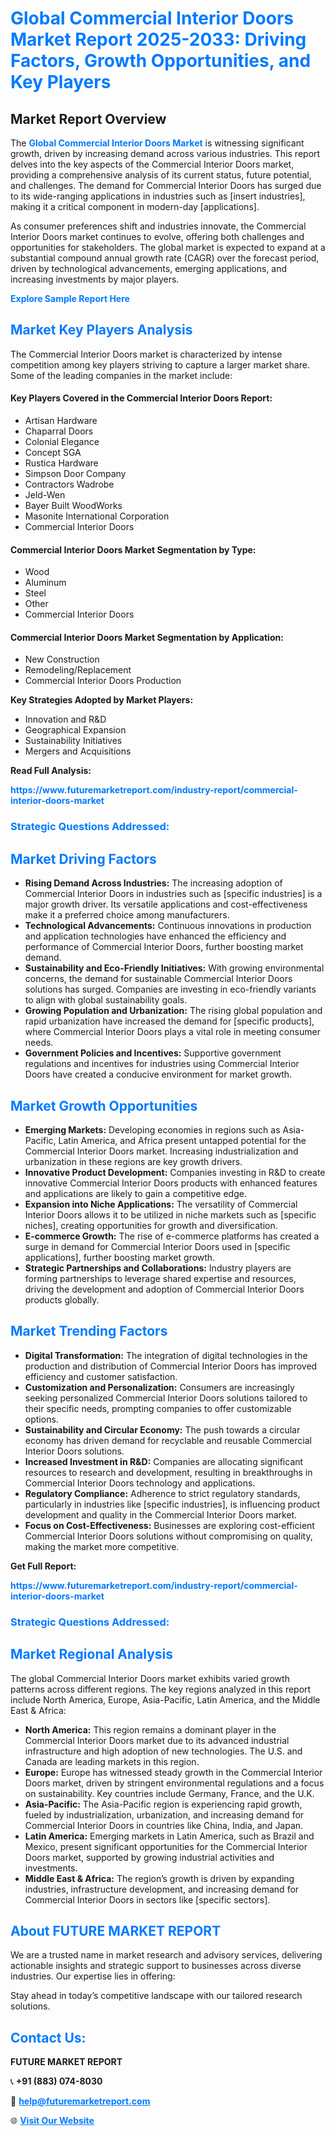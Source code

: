 <h1 style="color: #007BFF;">Global Commercial Interior Doors Market Report 2025-2033: Driving Factors, Growth Opportunities, and Key Players</h1>

<section id="overview">
<h2>Market Report Overview</h2>
<p>The <a href="https://www.futuremarketreport.com/industry-report/commercial-interior-doors-market" style="color: #007BFF; text-decoration: none;"><strong>Global Commercial Interior Doors Market</strong></a> is witnessing significant growth, driven by increasing demand across various industries. This report delves into the key aspects of the Commercial Interior Doors market, providing a comprehensive analysis of its current status, future potential, and challenges. The demand for Commercial Interior Doors has surged due to its wide-ranging applications in industries such as [insert industries], making it a critical component in modern-day [applications].</p>
<p>As consumer preferences shift and industries innovate, the Commercial Interior Doors market continues to evolve, offering both challenges and opportunities for stakeholders. The global market is expected to expand at a substantial compound annual growth rate (CAGR) over the forecast period, driven by technological advancements, emerging applications, and increasing investments by major players.</p>
</section>

<section id="overview">
<p><a href="https://www.futuremarketreport.com/request-sample/reportId=110559" style="color: #007BFF; text-decoration: none;"><strong>Explore Sample Report Here</strong></a></p>
</section>

<section id="key-players">
<h2 style="color: #007BFF;">Market Key Players Analysis</h2>
<p>The Commercial Interior Doors market is characterized by intense competition among key players striving to capture a larger market share. Some of the leading companies in the market include:</p>
<h4>Key Players Covered in the Commercial Interior Doors Report:</h4>
<ul><li>Artisan Hardware</li><li>Chaparral Doors</li><li>Colonial Elegance</li><li>Concept SGA</li><li>Rustica Hardware</li><li>Simpson Door Company</li><li>Contractors Wadrobe</li><li>Jeld-Wen</li><li>Bayer Built WoodWorks</li><li>Masonite International Corporation</li><li>Commercial Interior Doors</li></ul>
<h4>Commercial Interior Doors Market Segmentation by Type:</h4>
<ul><li>Wood</li><li>Aluminum</li><li>Steel</li><li>Other</li><li>Commercial Interior Doors</li></ul>

<h4>Commercial Interior Doors Market Segmentation by Application:</h4>
<ul><li>New Construction</li><li>Remodeling/Replacement</li><li>Commercial Interior Doors Production</li></ul>
<p><strong>Key Strategies Adopted by Market Players:</strong></p>
<ul>
<li>Innovation and R&D</li>
<li>Geographical Expansion</li>
<li>Sustainability Initiatives</li>
<li>Mergers and Acquisitions</li>
</ul>
</section>

<section>
<p><strong>Read Full Analysis: </strong></p><a href="https://www.futuremarketreport.com/industry-report/commercial-interior-doors-market" style="color: #007BFF; text-decoration: none;"><strong>https://www.futuremarketreport.com/industry-report/commercial-interior-doors-market</strong></a>
<h3 style="color: #007BFF;">Strategic Questions Addressed:</h3>
</section>

<section id="driving-factors">
<h2 style="color: #007BFF;">Market Driving Factors</h2>
<ul>
<li><strong>Rising Demand Across Industries:</strong> The increasing adoption of Commercial Interior Doors in industries such as [specific industries] is a major growth driver. Its versatile applications and cost-effectiveness make it a preferred choice among manufacturers.</li>
<li><strong>Technological Advancements:</strong> Continuous innovations in production and application technologies have enhanced the efficiency and performance of Commercial Interior Doors, further boosting market demand.</li>
<li><strong>Sustainability and Eco-Friendly Initiatives:</strong> With growing environmental concerns, the demand for sustainable Commercial Interior Doors solutions has surged. Companies are investing in eco-friendly variants to align with global sustainability goals.</li>
<li><strong>Growing Population and Urbanization:</strong> The rising global population and rapid urbanization have increased the demand for [specific products], where Commercial Interior Doors plays a vital role in meeting consumer needs.</li>
<li><strong>Government Policies and Incentives:</strong> Supportive government regulations and incentives for industries using Commercial Interior Doors have created a conducive environment for market growth.</li>
</ul>
</section>

<section id="growth-opportunities">
<h2 style="color: #007BFF;">Market Growth Opportunities</h2>
<ul>
<li><strong>Emerging Markets:</strong> Developing economies in regions such as Asia-Pacific, Latin America, and Africa present untapped potential for the Commercial Interior Doors market. Increasing industrialization and urbanization in these regions are key growth drivers.</li>
<li><strong>Innovative Product Development:</strong> Companies investing in R&D to create innovative Commercial Interior Doors products with enhanced features and applications are likely to gain a competitive edge.</li>
<li><strong>Expansion into Niche Applications:</strong> The versatility of Commercial Interior Doors allows it to be utilized in niche markets such as [specific niches], creating opportunities for growth and diversification.</li>
<li><strong>E-commerce Growth:</strong> The rise of e-commerce platforms has created a surge in demand for Commercial Interior Doors used in [specific applications], further boosting market growth.</li>
<li><strong>Strategic Partnerships and Collaborations:</strong> Industry players are forming partnerships to leverage shared expertise and resources, driving the development and adoption of Commercial Interior Doors products globally.</li>
</ul>
</section>

<section id="trending-factors">
<h2 style="color: #007BFF;">Market Trending Factors</h2>
<ul>
<li><strong>Digital Transformation:</strong> The integration of digital technologies in the production and distribution of Commercial Interior Doors has improved efficiency and customer satisfaction.</li>
<li><strong>Customization and Personalization:</strong> Consumers are increasingly seeking personalized Commercial Interior Doors solutions tailored to their specific needs, prompting companies to offer customizable options.</li>
<li><strong>Sustainability and Circular Economy:</strong> The push towards a circular economy has driven demand for recyclable and reusable Commercial Interior Doors solutions.</li>
<li><strong>Increased Investment in R&D:</strong> Companies are allocating significant resources to research and development, resulting in breakthroughs in Commercial Interior Doors technology and applications.</li>
<li><strong>Regulatory Compliance:</strong> Adherence to strict regulatory standards, particularly in industries like [specific industries], is influencing product development and quality in the Commercial Interior Doors market.</li>
<li><strong>Focus on Cost-Effectiveness:</strong> Businesses are exploring cost-efficient Commercial Interior Doors solutions without compromising on quality, making the market more competitive.</li>
</ul>
</section>

<section>
<p><strong>Get Full Report: </strong></p><a href="https://www.futuremarketreport.com/industry-report/commercial-interior-doors-market" style="color: #007BFF; text-decoration: none;"><strong>https://www.futuremarketreport.com/industry-report/commercial-interior-doors-market</strong></a>
<h3 style="color: #007BFF;">Strategic Questions Addressed:</h3>
</section>


<section id="regional-analysis">
<h2 style="color: #007BFF;">Market Regional Analysis</h2>
<p>The global Commercial Interior Doors market exhibits varied growth patterns across different regions. The key regions analyzed in this report include North America, Europe, Asia-Pacific, Latin America, and the Middle East & Africa:</p>
<ul>
<li><strong>North America:</strong> This region remains a dominant player in the Commercial Interior Doors market due to its advanced industrial infrastructure and high adoption of new technologies. The U.S. and Canada are leading markets in this region.</li>
<li><strong>Europe:</strong> Europe has witnessed steady growth in the Commercial Interior Doors market, driven by stringent environmental regulations and a focus on sustainability. Key countries include Germany, France, and the U.K.</li>
<li><strong>Asia-Pacific:</strong> The Asia-Pacific region is experiencing rapid growth, fueled by industrialization, urbanization, and increasing demand for Commercial Interior Doors in countries like China, India, and Japan.</li>
<li><strong>Latin America:</strong> Emerging markets in Latin America, such as Brazil and Mexico, present significant opportunities for the Commercial Interior Doors market, supported by growing industrial activities and investments.</li>
<li><strong>Middle East & Africa:</strong> The region’s growth is driven by expanding industries, infrastructure development, and increasing demand for Commercial Interior Doors in sectors like [specific sectors].</li>
</ul>
</section>

<footer>
<h2 style="color: #007BFF;">About FUTURE MARKET REPORT</h2>
<p>We are a trusted name in market research and advisory services, delivering actionable insights and strategic support to businesses across diverse industries. Our expertise lies in offering:</p>

<p>Stay ahead in today’s competitive landscape with our tailored research solutions.</p>

<h2 style="color: #007BFF;">Contact Us:</h2>
<p><strong>FUTURE MARKET REPORT</strong></p>
<p>📞 <strong>+91 (883) 074-8030</strong></p>
<p>📧 <strong><a href="mailto:help@futuremarketreport.com" style="color: #007BFF;">help@futuremarketreport.com</a></strong></p>
<p>🌐 <strong><a href="https://www.futuremarketreport.com/" style="color: #007BFF;">Visit Our Website</a></strong></p>
</footer>